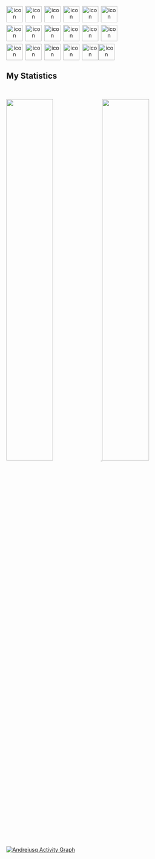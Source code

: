 <p>
<div align="center">
<div style="display: flex;"><img src="https://techstack-generator.vercel.app/js-icon.svg" alt="icon" width="43" style="width: 43px; height: 43px; margin-right: 7px; margin-bottom: 7px;" /><img src="https://techstack-generator.vercel.app/cpp-icon.svg" alt="icon" width="43" style="width: 43px; height: 43px; margin-right: 7px; margin-bottom: 7px;" /><img src="https://techstack-generator.vercel.app/ts-icon.svg" alt="icon" width="43" style="width: 43px; height: 43px; margin-right: 7px; margin-bottom: 7px;" /><img src="https://techstack-generator.vercel.app/react-icon.svg" alt="icon" width="43" style="width: 43px; height: 43px; margin-right: 7px; margin-bottom: 7px;" /><img src="https://techstack-generator.vercel.app/csharp-icon.svg" alt="icon" width="43" style="width: 43px; height: 43px; margin-right: 7px; margin-bottom: 7px;" /><img src="https://techstack-generator.vercel.app/sass-icon.svg" alt="icon" width="43" style="width: 43px; height: 43px; margin-right: 0px; margin-bottom: 7px;" /></div><div style="display: flex;"><img src="https://techstack-generator.vercel.app/gatsby-icon.svg" alt="icon" width="43" style="width: 43px; height: 43px; margin-right: 7px; margin-bottom: 7px;" /><img src="https://techstack-generator.vercel.app/python-icon.svg" alt="icon" width="43" style="width: 43px; height: 43px; margin-right: 7px; margin-bottom: 7px;" /><img src="https://techstack-generator.vercel.app/django-icon.svg" alt="icon" width="43" style="width: 43px; height: 43px; margin-right: 7px; margin-bottom: 7px;" /><img src="https://techstack-generator.vercel.app/docker-icon.svg" alt="icon" width="43" style="width: 43px; height: 43px; margin-right: 7px; margin-bottom: 7px;" /><img src="https://techstack-generator.vercel.app/kubernetes-icon.svg" alt="icon" width="43" style="width: 43px; height: 43px; margin-right: 7px; margin-bottom: 7px;" /><img src="https://techstack-generator.vercel.app/github-icon.svg" alt="icon" width="43" style="width: 43px; height: 43px; margin-right: 0px; margin-bottom: 7px;" /></div><div style="display: flex;"><img src="https://techstack-generator.vercel.app/mysql-icon.svg" alt="icon" width="43" style="width: 43px; height: 43px; margin-right: 7px; margin-bottom: 0px;" /><img src="https://techstack-generator.vercel.app/java-icon.svg" alt="icon" width="43" style="width: 43px; height: 43px; margin-right: 7px; margin-bottom: 0px;" /><img src="https://techstack-generator.vercel.app/aws-icon.svg" alt="icon" width="43" style="width: 43px; height: 43px; margin-right: 7px; margin-bottom: 0px;" /><img src="https://techstack-generator.vercel.app/redux-icon.svg" alt="icon" width="43" style="width: 43px; height: 43px; margin-right: 7px; margin-bottom: 0px;" /><img src="https://techstack-generator.vercel.app/nginx-icon.svg" alt="icon" width="43" height="43" /><img src="https://techstack-generator.vercel.app/restapi-icon.svg" alt="icon" width="43" height="43" /></div>

</div>
</p>

## My Statistics

<br/>
<p align="left">
  <a href="https://andreiusq.win/">
  <img width="49.5%" src="https://github-readme-stats.vercel.app/api?username=andreiusq&show_icons=true&theme=gruvbox&hide_border=true" />
    <img width="49.5%" src="https://github-readme-streak-stats.herokuapp.com/?user=andreiusq&theme=gruvbox&hide_border=true" />
  </a>
</p>
<br>

[![Andreiusq Activity Graph](https://activity-graph.herokuapp.com/graph?username=andreiusq&custom_title=andreiusq%20Contribution%20Graph&theme=gruvbox&bg_color=282828&hide_border=true&line=d1a01f&point=c58545)](https://andreiusq.win)
